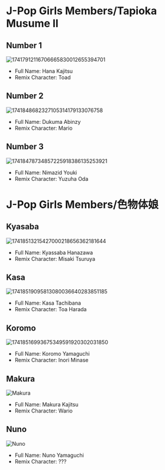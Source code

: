 # J-Pop Girls Members/Tapioka Musume II
## Number 1
![17417912116706665830012655394701](https://github.com/user-attachments/assets/428c65de-5906-4bcb-8eb9-3bd43116d354)
* Full Name: Hana Kajitsu
* Remix Character: Toad
## Number 2
![1741848682327105314179133076758](https://github.com/user-attachments/assets/322b40fe-9125-4c93-a548-88155648bcf6)
* Full Name: Dukuma Abinzy
* Remix Character: Mario
## Number 3
![17418478734857225918386135253921](https://github.com/user-attachments/assets/3d3e73e2-4f59-48be-a2c7-d80cc3f7e725)
* Full Name: Nimazid Youki
* Remix Character: Yuzuha Oda
# J-Pop Girls Members/色物体娘
## Kyasaba
![17418513215427000218656362181644](https://github.com/user-attachments/assets/a99815fd-727f-4363-b0f2-7eb275dc67da)
* Full Name: Kyassaba Hanazawa
* Remix Character: Misaki Tsuruya
## Kasa
![17418519095813080036640283851185](https://github.com/user-attachments/assets/7b69d609-6f4c-4677-b160-1f7450a0f965)
* Full Name: Kasa Tachibana
* Remix Character: Toa Harada
## Koromo
![17418516993675349591920302031850](https://github.com/user-attachments/assets/757aa4f4-0416-4325-813f-ce7fcda20e56)
* Full Name: Koromo Yamaguchi
* Remix Character: Inori Minase
## Makura
![Makura](https://images.deepai.org/art-image/ffb0a25a67794c0980952d6d8de57912/makura-kajitsu-purple-in-j-pop-girl-yellow-shorts-pin.jpg)
* Full Name: Makura Kajitsu
* Remix Character: Wario
## Nuno
![Nuno](https://images.deepai.org/art-image/f03f888b869c41eaa31462c5a7fc9038/nuno-yamaguchi-green-in-j-pop-girl-red-shorts-white-i.jpg)
* Full Name: Nuno Yamaguchi
* Remix Character: ???
